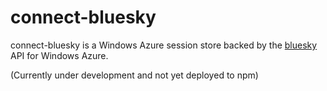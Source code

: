 # connect-bluesky

connect-bluesky is a Windows Azure session store backed by the [bluesky](https://github.com/pofallon/node-bluesky) API for Windows Azure.

(Currently under development and not yet deployed to npm)
